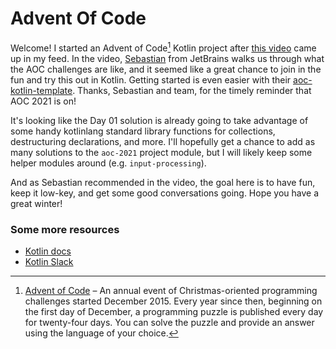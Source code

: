 # Advent Of Code

Welcome! I started an Advent of Code[^aoc] Kotlin project after [this video][sebi-video]
came up in my feed. In the video, [Sebastian][sebi-url] from JetBrains walks us through 
what the AOC challenges are like, and it seemed like a great chance to join in the fun 
and try this out in Kotlin. Getting started is even easier with their
[aoc-kotlin-template][template]. Thanks, Sebastian and team, for the timely reminder
that AOC 2021 is on!

It's looking like the Day 01 solution is already going to take advantage of some handy
kotlinlang standard library functions for collections, destructuring declarations, and more.
I'll hopefully get a chance to add as many solutions to the `aoc-2021` project module, but I
will likely keep some helper modules around (e.g. `input-processing`).

And as Sebastian recommended in the video, the goal here is to have fun, keep it low-key, and 
get some good conversations going. Hope you have a great winter!

### Some more resources
- [Kotlin docs][docs]
- [Kotlin Slack][slack]

[^aoc]:
    [Advent of Code][aoc] – An annual event of Christmas-oriented programming challenges started December 2015.
    Every year since then, beginning on the first day of December, a programming puzzle is published every day for twenty-four days.
    You can solve the puzzle and provide an answer using the language of your choice.

[aoc]: https://adventofcode.com
[docs]: https://kotlinlang.org/docs/home.html
[slack]: https://surveys.jetbrains.com/s3/kotlin-slack-sign-up
[template]: https://github.com/kotlin-hands-on/advent-of-code-kotlin-template
[sebi-video]: https://www.youtube.com/watch?v=6-XSehwRgSY&t=26s
[sebi-url]: https://twitter.com/sebi_io